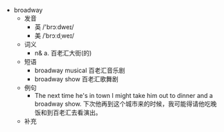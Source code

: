 - broadway
  - 发音
    - 英 /'brɔːdweɪ/
    - 美 /ˈbrɔːdˌweɪ/
  - 词义
    - n& a. 百老汇大街(的)
  - 短语
    - broadway musical 百老汇音乐剧
    - broadway show 百老汇歌舞剧
  - 例句
    - The next time he's in town I might take him out to dinner and a broadway show. 下次他再到这个城市来的时候，我可能得请他吃晚饭和到百老汇去看演出。
  - 补充